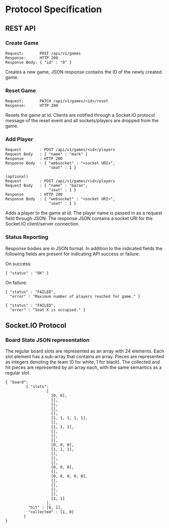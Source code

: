 Protocol Specification
======================

REST API
--------

### Create Game
    Request:       POST /api/v1/games
    Response:      HTTP 200
    Response Body: { "id" : "0" }

Creates a new game, JSON response contains the ID of the newly created game.


### Reset Game
    Request:       PATCH /api/v1/games/<id>/reset
    Response:      HTTP 200

Resets the game at id. Clients are notified through a Socket.IO protocol
message of the reset event and all sockets/players are dropped from the game.

### Add Player
    Request        : POST /api/v1/games/<id>/players
    Request Body   : { "name" : "mark" }
    Response       : HTTP 200
    Response Body  : { "websocket" : "<socket URI>",
                       "seat" : 1 }

    (optional)
    Request        : POST /api/v1/games/<id>/players
    Request Body   : { "name" : "baran",
                       "seat" : 1 }
    Response       : HTTP 200
    Response Body  : { "websocket" : "<socket URI>",
                       "seat" : 1 }

Adds a player to the game at id. The player name is passed in as a request
field through JSON. The response JSON contains a socket URI for the Socket.IO
client/server connection.

### Status Reporting
Response bodies are in JSON format. In addition to the indicated fields the
following fields are present for indicating API success or failure:

On success:

    { "status" : "OK" }

On failure:

    { "status" : "FAILED",
      "error" : "Maximum number of players reached for game." }

    { "status" : "FAILED",
      "error" : "Seat X is occupied." }


Socket.IO Protocol
------------------

### Board State JSON representation

The regular board slots are represented as an array with 24 elements. Each slot
element has a sub-array that contains an array. Pieces are represented as
integers denoting the team (0 for white, 1 for black). The collected and hit
pieces are represented by an array each, with the same semantics as a regular
slot.

    { "board":
             { "slots":
                      [
                        [0, 0],
                        [],
                        [],
                        [],
                        [],
                        [1, 1, 1, 1, 1],
                        [],
                        [1, 1, 1],
                        [],
                        [],
                        [],
                        [0, 0, 0],
                        [1, 1, 1],
                        [],
                        [],
                        [],
                        [0, 0, 0],
                        [],
                        [0, 0, 0, 0, 0],
                        [],
                        [],
                        [],
                        [],
                        [1, 1]
                      ],
              "hit" : [0, 1],
              "collected" : [1, 0]
            }
    }
